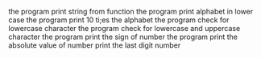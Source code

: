 the program print string from function
the program print alphabet in lower case
the program print 10 ti;es the alphabet
the program check for lowercase character
the program check for lowercase and uppercase character
the program print the sign of number
the program print the absolute value of number
print the last digit number
